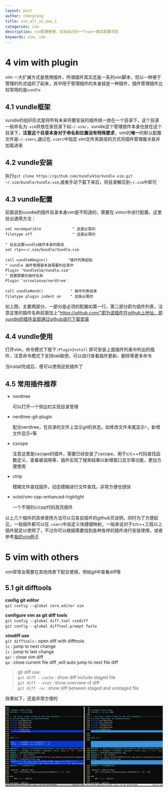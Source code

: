 ```yaml
---  
layout: post  
author: chenglong  
title: vim_all_in_one_2  
categories: vim
description: vim配置教程，包括自己的一个vim一键式配置项目
keywords: vim, ide
---  
```


# 4 vim with plugin  
vim 一大扩展方式是使用插件，所谓插件其实还是一系列vim脚本，但以一种便于管理的形式组织了起来，其中用于管理插件的本身就是一种插件，插件管理插件比较常用的是`vundle`  

## 4.1 vundle框架  

vundle的组织形式是将所有未来将要安装的插件统一放在一个目录下，这个目录一般命名为`.vim`并放在家目录下如`~/.vim/`，vundle这个管理插件本身也放在这个目录下，**注意这个目录本身对于命名和位置没有特殊要求**，vim的**唯一**的默认配置文件是`~/.vimrc`,通过在`.vimrc`中指定.vim文件夹路径的方式将插件管理器关联并加载进来  

## 4.2 vundle安装  

执行`git clone https://github.com/VundleVim/Vundle.vim.git ~/.vim/bundle/Vundle.vim`,或者手动下载下来后，将目录解压到`~/.vim`中即可  

## 4.3 vundle配置  

前面说到vundle的插件目录本身vim是不知道的，需要在.vimrc中进行配置，这里给出通用方法：  

```shell  
set nocompatible              " 这是必需的  
filetype off                  " 这是必需的  

" 在此设置vundle插件本身的路径  
set rtp+=~/.vim/bundle/Vundle.vim  

call vundle#begin()			"插件列表起始  
" vundle 插件管理器本身需要列在其中  
Plugin 'VundleVim/Vundle.vim'  
" 放置需要的插件名称  
Plugin 'scrooloose/nerdtree'  

call vundle#end()            " 插件列表结束  
filetype plugin indent on    " 这是必需的  

```  



如上图，主要两部分，一部分是必须的配置如第一行，第二部分即为插件列表，注意这里的插件名称前面加上"https://github.com/"即为该插件在github上地址，即vundle的插件全部通过github进行下载安装  

## 4.4 vundle使用  

打开vim，命令模式下按下`:PluginInstall` 即可安装上面插件列表中列出的插件，注意命令模式下支持tab联想，可以自行查看插件更新、删除等更多命令  

当install完成后，便可以使用这些插件了  



## 4.5 常用插件推荐  

- nerdtree  

  可以打开一个侧边栏实现目录管理  

- nerdtree-git-plugin  

  配合nerdtree，在目录的文件上显示git的状态，如修改文件末尾显示`*`，新增文件显示`+`等  

- cscope  

  注意这里是cscope的插件，需要已经安装了cscope，用于c/c++代码查找函数定义、查看被调用等，插件实现了搜索结果以新增窗口显示等功能，更加方便使用  

- ctrlp  

  模糊文件查找插件，动态模糊进行文件查找，非常方便也很快  

- octol/vim-cpp-enhanced-highlight  

  一个不错的c/cpp代码高亮插件  

以上几个插件的具体使用方法可以见各自插件的github页说明，同时为了方便起见，一般插件都可以在`.vimrc`中自定义快捷键映射，一般来说对于c/c++工程以上插件就足以使用了，不过你可以根据需要找到各种各样的插件进行安装使用，或者参考[我的vim例子](https://github.com/cheng3100/myvim/)  



# 5 vim with others  

vim常常会需要在其他场景下配合使用，例如git中查看diff等  

## 5.1 git difftools  
**config git editor**  
`git config --global core.editor vim`  

**configure vim as git diff tools**  
`git config --global diff.tool vimdiff`  
`git config --global difftool.prompt fasle`  

**vimdiff use**  
`git difftools` : open diff with difftools  
`]c` : jump to next change  
`[c` : jump to last change  
`qa!` : close vim diff  
`qa` : close current file diff ,will auto jump to next file diff  

> git diff use:  
> `git diff --cache` : show diff include staged file  
> `git diff --stat`  : show overview of diff  
> `git diff -vv` : show diff between staged and unstaged file  

效果如下，还是非常方便的  

![image-20200519210746252](/pic/2020/05/image-20200519210746252.png)  
